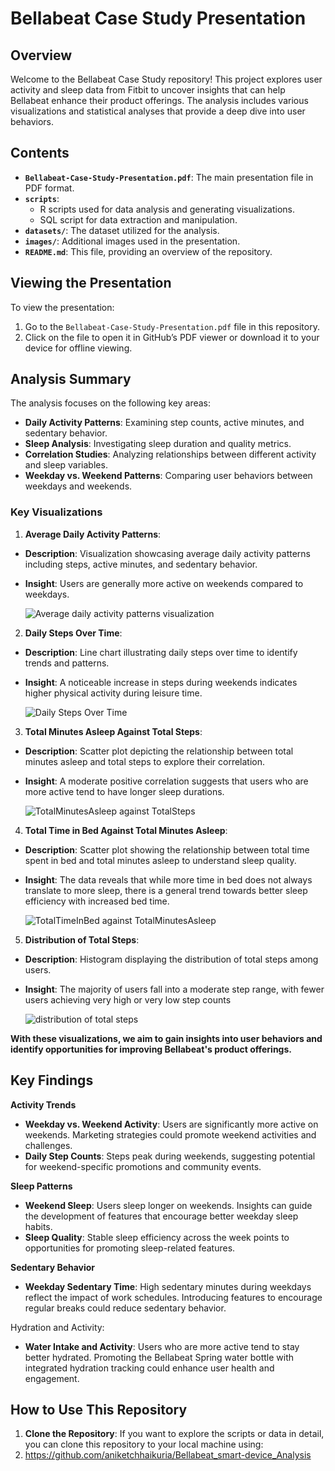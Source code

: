 # Bellabeat Case Study Presentation

## Overview
Welcome to the Bellabeat Case Study repository! This project explores user activity and sleep data from Fitbit to uncover insights that can help Bellabeat enhance their product offerings. The analysis includes various visualizations and statistical analyses that provide a deep dive into user behaviors.

## Contents
- **`Bellabeat-Case-Study-Presentation.pdf`**: The main presentation file in PDF format.
- **`scripts`**: 
  - R scripts used for data analysis and generating visualizations.
  - SQL script for data extraction and manipulation.
- **`datasets/`**: The dataset utilized for the analysis.
- **`images/`**: Additional images used in the presentation.
- **`README.md`**: This file, providing an overview of the repository.

## Viewing the Presentation
To view the presentation:
1. Go to the `Bellabeat-Case-Study-Presentation.pdf` file in this repository.
2. Click on the file to open it in GitHub’s PDF viewer or download it to your device for offline viewing.

## Analysis Summary
The analysis focuses on the following key areas:
- **Daily Activity Patterns**: Examining step counts, active minutes, and sedentary behavior.
- **Sleep Analysis**: Investigating sleep duration and quality metrics.
- **Correlation Studies**: Analyzing relationships between different activity and sleep variables.
- **Weekday vs. Weekend Patterns**: Comparing user behaviors between weekdays and weekends.

### Key Visualizations
1. **Average Daily Activity Patterns**:
- **Description**: Visualization showcasing average daily activity patterns including steps, active minutes, and sedentary behavior.
- **Insight**: Users are generally more active on weekends compared to weekdays.

   ![Average daily activity patterns visualization](https://github.com/aniketchhaikuria/Bellabeat_smart-device_Analysis/assets/171453889/7a5606c7-78d5-45f2-98d5-d7dcb03ee7ea)

2. **Daily Steps Over Time**: 
- **Description**: Line chart illustrating daily steps over time to identify trends and patterns.
- **Insight**: A noticeable increase in steps during weekends indicates higher physical activity during leisure time.

   ![Daily Steps Over Time](https://github.com/aniketchhaikuria/Bellabeat_smart-device_Analysis/assets/171453889/6c4b88dc-4a03-4d1a-bebe-c839bf5d47d3)

3. **Total Minutes Asleep Against Total Steps**:
- **Description**: Scatter plot depicting the relationship between total minutes asleep and total steps to explore their correlation.
- **Insight**: A moderate positive correlation suggests that users who are more active tend to have longer sleep durations.

   ![TotalMinutesAsleep against TotalSteps](https://github.com/aniketchhaikuria/Bellabeat_smart-device_Analysis/assets/171453889/eb4580bf-fa8f-4dd0-895f-b374b50f0121)

4. **Total Time in Bed Against Total Minutes Asleep**:
- **Description**: Scatter plot showing the relationship between total time spent in bed and total minutes asleep to understand sleep quality.
- **Insight**: The data reveals that while more time in bed does not always translate to more sleep, there is a general trend towards better sleep efficiency with increased bed time.

   ![TotalTimeInBed against TotalMinutesAsleep](https://github.com/aniketchhaikuria/Bellabeat_smart-device_Analysis/assets/171453889/9c6e7ebc-6a70-4256-845e-14da3ce869a6)

5. **Distribution of Total Steps**:
- **Description**: Histogram displaying the distribution of total steps among users.
- **Insight**: The majority of users fall into a moderate step range, with fewer users achieving very high or very low step counts

   ![distribution of total steps](https://github.com/aniketchhaikuria/Bellabeat_smart-device_Analysis/assets/171453889/6cd41412-4848-4197-b4c6-be6968924b50)

**With these visualizations, we aim to gain insights into user behaviors and identify opportunities for improving Bellabeat's product offerings.**

## **Key Findings**

**Activity Trends**
- **Weekday vs. Weekend Activity**: Users are significantly more active on weekends. Marketing strategies could promote weekend activities and challenges.
- **Daily Step Counts**: Steps peak during weekends, suggesting potential for weekend-specific promotions and community events.

**Sleep Patterns**
- **Weekend Sleep**: Users sleep longer on weekends. Insights can guide the development of features that encourage better weekday sleep habits.
- **Sleep Quality**: Stable sleep efficiency across the week points to opportunities for promoting sleep-related features.

**Sedentary Behavior**
- **Weekday Sedentary Time**: High sedentary minutes during weekdays reflect the impact of work schedules. Introducing features to encourage regular breaks could reduce sedentary behavior.

Hydration and Activity:
- **Water Intake and Activity**: Users who are more active tend to stay better hydrated. Promoting the Bellabeat Spring water bottle with integrated hydration tracking could enhance user health and engagement.

## How to Use This Repository
1. **Clone the Repository**: If you want to explore the scripts or data in detail, you can clone this repository to your local machine using:
2. https://github.com/aniketchhaikuria/Bellabeat_smart-device_Analysis
